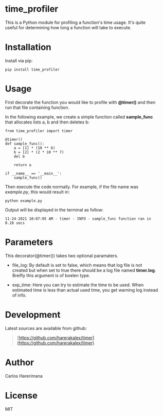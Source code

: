 # time_profiler

This is a Python module for profiling a function's time usage. It's quite useful for determining how long a function will take to execute.

# Installation

Install via pip:

```
pip install time_profiler
```

# Usage

First decorate the function you would like to profile with **@timer()** and then run that file containing function.

In the following example, we create a simple function called **sample_func** that allocates lists a, b and then deletes b:

```
from time_profiler import timer

@timer()
def sample_func():
    a = [1] * (10 ** 6)
    b = [2] * (2 * 10 ** 7)
    del b
    
    return a

if __name__ == '__main__':
    sample_func()
```

Then execute the code normally. For example, if the file name was *example.py*, this would result in:

```
python example.py
```

Output will be displayed in the terminal as follow:

```
11-24-2021 10:07:05 AM - timer - INFO - sample_func function ran in 0.10 secs
```

# Parameters

This decorator(@timer()) takes two optional paramaters.
- file_log: By default is set to false, which means that log file is not created but when set to true there should be a log file named **timer.log**. Breifly this argument is of boelen type.

- exp_time: Here you can try to estimate the time to be used. When estimated time is less than actual used time, you get warning log instead of info.

# Development

Latest sources are available from github:

> [https://github.com/harerakalex/timer](https://github.com/harerakalex/timer)

# Author

Carlos Harerimana

# License

MIT
